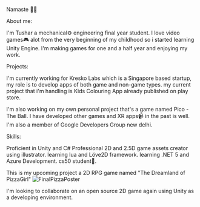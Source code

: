 Namaste 🙏🏻

About me:

I'm Tushar a mechanical⚙️ engineering final year student.
I love video games🎮 alot from the very beginning of my childhood
so i started learning Unity Engine.
I'm making games for one and a half year and enjoying my work.




Projects:

I'm currently working for Kresko Labs which is a Singapore based startup,
my role is to develop apps of both game and non-game types.
my current project that i'm handling is Kids Colouring App already published
on play store.

I'm also working on my own personal project that's a game named Pico - The Ball.
I have developed other games and XR apps📹 in the past is well.
I'm also a member of Google Developers Group new delhi.

Skills:

Proficient in Unity and C#
Professional 2D and 2.5D game assets creator using illustrator.
learning lua and Löve2D framework.
learning .NET 5 and Azure Development.
cs50 student🎲.



This is my upcoming project a 2D RPG game named "The Dreamland of PizzaGirl"
![FinalPizzaPoster](https://user-images.githubusercontent.com/51854903/133062730-4db62829-91ad-4bb3-a5a3-d4491bcb1583.png)

I'm looking to collaborate on an open source 2D game again using Unity as a developing environment.

<!--
**its-tkc/its-tkc** is a ✨ _special_ ✨ repository because its `README.md` (this file) appears on your GitHub profile.

Here are some ideas to get you started:

- 🔭 I’m currently working on ...
- 🌱 I’m currently learning ...
- 👯 I’m looking to collaborate on ...
- 🤔 I’m looking for help with ...
- 💬 Ask me about ...
- 📫 How to reach me: ...
- 😄 Pronouns: ...
- ⚡ Fun fact: ...
-->
